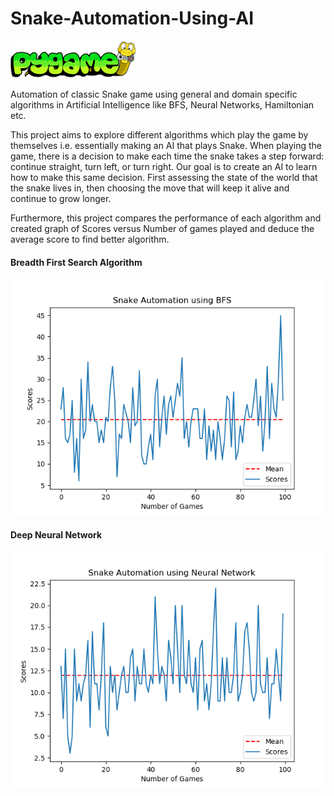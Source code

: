 # Snake-Automation-Using-AI

![Image of Snake Game](https://github.com/Hmnt39/Snake-Automation-Using-AI/blob/master/assets/pygame.gif)

Automation of classic Snake game using general and domain specific algorithms in Artificial Intelligence like BFS, Neural Networks, 
Hamiltonian etc.

This project aims to explore different algorithms which play the game by themselves i.e. essentially making an AI that plays Snake. 
When playing the game, there is a decision to make each time the snake takes a step forward: continue straight, turn left, or turn right.
Our goal is to create an AI to learn how to make this same decision. First assessing the state of the world that the snake lives in, 
then choosing the move that will keep it alive and continue to grow longer.


Furthermore, this project compares the performance of each algorithm and created graph of Scores versus Number of games played and
deduce the average score to find better algorithm.


#### Breadth First Search Algorithm
  ![Image of BFS](https://github.com/Hmnt39/Snake-Automation-Using-AI/blob/master/assets/bfs.png)
#### Deep Neural Network
  ![Image of neural](https://github.com/Hmnt39/Snake-Automation-Using-AI/blob/master/assets/neural.png)
